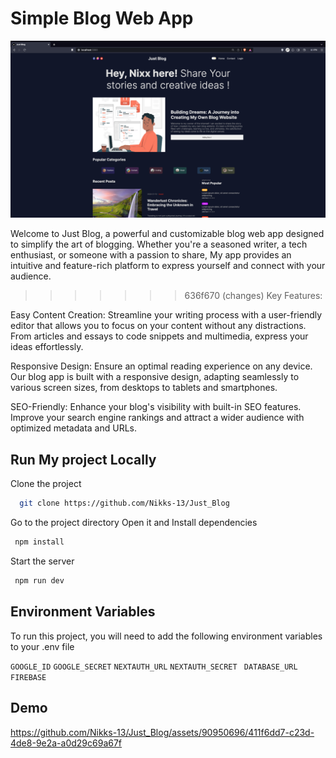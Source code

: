 
# Simple Blog Web App

![App Screenshot](https://raw.githubusercontent.com/Nikks-13/Just_Blog/main/screenshot/screenshot.png)

Welcome to Just Blog, a powerful and customizable blog web app designed to simplify the art of blogging. Whether you're a seasoned writer, a tech enthusiast, or someone with a passion to share, My app provides an intuitive and feature-rich platform to express yourself and connect with your audience.

>>>>>>> 636f670 (changes)
Key Features:

Easy Content Creation:
Streamline your writing process with a user-friendly editor that allows you to focus on your content without any distractions. From articles and essays to code snippets and multimedia, express your ideas effortlessly.


Responsive Design:
Ensure an optimal reading experience on any device. Our blog app is built with a responsive design, adapting seamlessly to various screen sizes, from desktops to tablets and smartphones.

SEO-Friendly:
Enhance your blog's visibility with built-in SEO features. Improve your search engine rankings and attract a wider audience with optimized metadata and URLs.



## Run My project Locally

Clone the project

```bash
  git clone https://github.com/Nikks-13/Just_Blog
```
Go to the project directory Open it and Install dependencies

```bash
 npm install
```

Start the server

```bash
 npm run dev 
```
## Environment Variables

To run this project, you will need to add the following environment variables to your .env file

`GOOGLE_ID`
`GOOGLE_SECRET`
`NEXTAUTH_URL`
`NEXTAUTH_SECRET `
`DATABASE_URL`
`FIREBASE`


## Demo

https://github.com/Nikks-13/Just_Blog/assets/90950696/411f6dd7-c23d-4de8-9e2a-a0d29c69a67f
